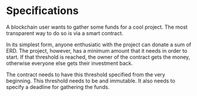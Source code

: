 # Specifications

A blockchain user wants to gather some funds for a cool project. The most transparent way to do so is via a smart contract.

In its simplest form, anyone enthusiatic with the project can donate a sum of ERD. The project, however, has a minimum amount that it needs in order to start. If that threshold is reached, the owner of the contract gets the money, otherwise everyone else gets their investment back.

The contract needs to have this threshold specified from the very beginning. This threshold needs to be and immutable. It also needs to specify a deadline for gathering the funds.
